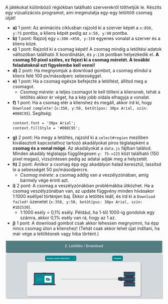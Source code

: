A játékokat különböző régiókban található szerverekről tölthetjük le. Készíts egy vizualizációs programot, ami megmutatja egy-egy letöltött csomag útját!

- **a)** 1 pont: Az animációs ciklusban rajzold ki a szerver képét a `x:850, y:75` pontba, a kliens képét pedig az `x:50, y:90` pontba.
- **b)** 1 pont: Rajzolj egy `x:300->850, y:150` egyenes vonalat a szerver és a kliens közé.
- **c)** 1 pont: Rajzold ki a csomag képét! A csomag mindig a letöltési adatok változóban található X koordinátán, és `y:130` pontban helyezkedik el. **A csomag 50 pixel széles, ez fejezi ki a csomag méretét. A további feladatoknál ezt figyelembe kell venni!**
- **d)** 2 pont: Ha megnyomjuk a download gombot, a csomag elindul a kliens felé 100 px/másodperc sebességgel.
- **e)** 1 pont: Ha a csomag egésze befejezte a letöltést, állítsd meg a csomagot.
    - *Csomag mérete*: a teljes csomagot le kell tölteni a kliensnek, tehát a letöltés akkor ér véget, ha a kép jobb oldala elhagyja a vonalat.
- **f)** 1 pont: Ha a csomag elér a klienshez és megáll, akkor írd ki, hogy `Download complete!` (`x:350, y:50, betűtípus: 30px Arial, szín: #008C95`). Segítség:
     ```JS
    context.font = '30px Arial';
    context.fillStyle = '#008C95';
     ```
- **g)** 2 pont: Ha megy a letöltés, rajzold ki a `select#region` mezőben kiválasztott kapcsolathoz tartozó akadályokat piros téglalapként a **csomag és a vonal mögé**. Az akadályokat a `data.js` fájlban találod. Minden akadály téglalapja függőlegesen `y: 75->225` közt található (150 pixel magas), vízszintesen pedig az adatai adják meg a helyzetét.
- **h)** 2 pont: Amikor a csomag épp egy akadályon halad keresztül, lassítsd le a sebességét 50 px/másodpercre.
    - *Csomag mérete*: a csomag addig van a veszélyzónában, amíg bármely vége érinti azt.
- **i)** 2 pont: A csomag a veszélyzónákban problémákba ütközhet. Ha a csomag veszélyzónában van, az update függvény minden hívásakor 1:1000 eséllyel történjen baj. Ekkor a letöltés leáll, és írd ki a `Download failed!` üzenetet (`x:350, y:50, betűtípus: 30px Arial, szín: #1D2530`).
    - 1:1000 esély = 0,1% esély. Például, ha 1-től 1000-ig gondolok egy számra, akkor 0,1% esély van rá, hogy az 1 az.
- **j)** 1 pont: A download gombot csak akkor lehessen megnyomni, ha épp nincs csomag úton a klienshez! (Tehát csak akkor lehet újat indítani, ha már vége a letöltésnek vagy hiba történt.)

![js-2-download](js-2-download.gif)
